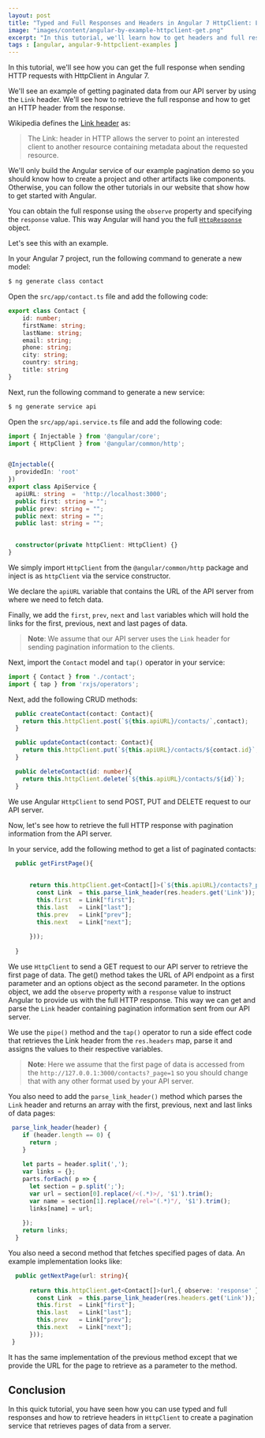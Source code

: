```yaml
---
layout: post
title: "Typed and Full Responses and Headers in Angular 7 HttpClient: Link Header Pagination Example"
image: "images/content/angular-by-example-httpclient-get.png"
excerpt: "In this tutorial, we'll learn how to get headers and full responses with HttpClient in Angular 7" 
tags : [angular, angular-9-httpclient-examples ] 
---
```


In this tutorial, we'll see how you can get the full response when sending HTTP requests with HttpClient in Angular 7.

We'll see an example of getting paginated data from our API server by using the `Link` header. We'll see how to retrieve the full response and how to get an HTTP header from the response.

Wikipedia defines the [Link header](https://www.w3.org/wiki/LinkHeader) as:

>The Link: header in HTTP allows the server to point an interested client to another resource containing metadata about the requested resource.

We'll only build the Angular service of our example pagination demo so you should know how to create a project and other artifacts like components. Otherwise, you can follow the other tutorials in our website that show how to get started with Angular. 

You can obtain the full response using the `observe` property and specifying the `response`  value. This way Angular will hand you the full [`HttpResponse`](https://angular.io/api/common/http/HttpResponse) object.

Let's see this with an example.

In your Angular 7 project, run the following command to generate a new model:

```bash
$ ng generate class contact
```

Open the `src/app/contact.ts` file and add the following code:

```ts
export class Contact {
    id: number;
    firstName: string;
    lastName: string;
    email: string;
    phone: string;
    city: string;
    country: string;
    title: string
}
```

Next, run the following command to generate a new service:

```bash
$ ng generate service api
``` 

Open the `src/app/api.service.ts` file and add the following code:

```ts
import { Injectable } from '@angular/core';
import { HttpClient } from '@angular/common/http';


@Injectable({
  providedIn: 'root'
})
export class ApiService {
  apiURL: string  =  'http://localhost:3000';
  public first: string = "";
  public prev: string = "";
  public next: string = "";
  public last: string = "";
  

  constructor(private httpClient: HttpClient) {}
}
```

We simply import `HttpClient` from the `@angular/common/http` package and inject is as `httpClient` via the service constructor.

We declare the `apiURL` variable that contains the URL of the API server from where we need to fetch data.

Finally, we add the `first`, `prev`, `next` and `last` variables which will hold the links for the first, previous, next and last pages of data.

> **Note**: We assume that our API server uses the `Link` header for sending pagination information to the clients.

Next, import the `Contact` model and `tap()` operator in your service:

```ts
import { Contact } from './contact';
import { tap } from 'rxjs/operators';
```

Next, add the following CRUD methods:

```ts
  public createContact(contact: Contact){
    return this.httpClient.post(`${this.apiURL}/contacts/`,contact);
  }

  public updateContact(contact: Contact){
    return this.httpClient.put(`${this.apiURL}/contacts/${contact.id}`,contact);
  }

  public deleteContact(id: number){
    return this.httpClient.delete(`${this.apiURL}/contacts/${id}`);
  }
```

We use Angular `HttpClient` to send POST, PUT and DELETE request to our API server.

Now, let's see how to retrieve the full HTTP response with pagination information from the API server.

In your service, add the following method to get a list of paginated contacts:

```ts
  public getFirstPage(){
  
    
      return this.httpClient.get<Contact[]>(`${this.apiURL}/contacts?_page=1`,{ observe: 'response' }).pipe(tap(res => {
        const Link  = this.parse_link_header(res.headers.get('Link'));
        this.first  = Link["first"];
        this.last   = Link["last"];
        this.prev   = Link["prev"];
        this.next   = Link["next"];
        
      }));      
    
  }
```  

We use `HttpClient` to send a GET request to our API server to retrieve the first page of data. The get() method takes the URL of API endpoint as a first parameter and an options object as the second parameter. In the options object, we add the `observe` property with a `response` value to instruct Angular to provide us with the full HTTP response. This way we can get and parse the `Link` header containing pagination information sent from our API server.

We use the `pipe()` method and the `tap()` operator to run a side effect code that retrieves the Link header from the `res.headers` map, parse it and assigns the values to their respective variables. 

> **Note**: Here we assume that the first page of data is accessed from the `http://127.0.0.1:3000/contacts?_page=1` so you should change that with any other format used by your API server.


You also need to add the `parse_link_header()` method which parses the `Link` header and returns an array with the first, previous, next and last links of data pages:

```ts
 parse_link_header(header) {
    if (header.length == 0) {
      return ;
    }
  
    let parts = header.split(',');
    var links = {};
    parts.forEach( p => {
      let section = p.split(';');
      var url = section[0].replace(/<(.*)>/, '$1').trim();
      var name = section[1].replace(/rel="(.*)"/, '$1').trim();
      links[name] = url;
      
    });
    return links;
  }  
```

You also need a second method that fetches specified pages of data. An example implementation looks like:

```ts
  public getNextPage(url: string){
  
      return this.httpClient.get<Contact[]>(url,{ observe: 'response' }).pipe(tap(res => {
        const Link  = this.parse_link_header(res.headers.get('Link'));
        this.first  = Link["first"];
        this.last   = Link["last"];
        this.prev   = Link["prev"];
        this.next   = Link["next"];       
      }));      
 }
```

It has the same implementation of the previous method except that we provide the URL for the page to retrieve as a parameter to the method.

## Conclusion

In this quick tutorial, you have seen how you can use typed and full responses and how to retrieve headers in `HttpClient` to create a pagination service that retrieves pages of data from a server. 
